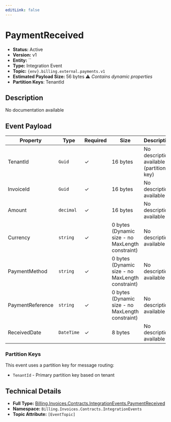 ```yaml
---
editLink: false
---
```


# PaymentReceived

- **Status:** Active
- **Version:** v1
- **Entity:** ``
- **Type:** Integration Event
- **Topic:** `{env}.billing.external.payments.v1`
- **Estimated Payload Size:** 56 bytes ⚠️ *Contains dynamic properties*
- **Partition Keys**: TenantId
## Description

No documentation available

## Event Payload

| Property | Type | Required | Size | Description |
| ----------------------------------------------------------------- | --------- | -------- | -------- | --------------------------------------------------------------------- |
| TenantId| `Guid` | ✓| 16 bytes | No description available (partition key) |
| InvoiceId| `Guid` | ✓| 16 bytes | No description available |
| Amount| `decimal` | ✓| 16 bytes | No description available |
| Currency| `string` | ✓| 0 bytes (Dynamic size - no MaxLength constraint) | No description available |
| PaymentMethod| `string` | ✓| 0 bytes (Dynamic size - no MaxLength constraint) | No description available |
| PaymentReference| `string` | ✓| 0 bytes (Dynamic size - no MaxLength constraint) | No description available |
| ReceivedDate| `DateTime` | ✓| 8 bytes | No description available |

### Partition Keys

This event uses a partition key for message routing:
- `TenantId` - Primary partition key based on tenant
## Technical Details

- **Full Type:** [Billing.Invoices.Contracts.IntegrationEvents.PaymentReceived](https://[github.url.from.config.com]/Billing/Invoices/Contracts/IntegrationEvents/PaymentReceived.cs)
- **Namespace:** `Billing.Invoices.Contracts.IntegrationEvents`
- **Topic Attribute:** `[EventTopic]`
